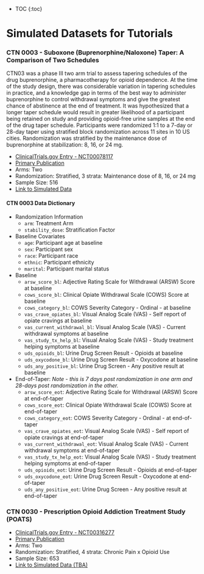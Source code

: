 * TOC
{:toc}

# Simulated Datasets for Tutorials

### CTN 0003 - Suboxone (Buprenorphine/Naloxone) Taper: A Comparison of Two Schedules

CTN03 was a phase III two arm trial to assess tapering schedules of the drug buprenorphine, a pharmacotherapy for opioid dependence. At the time of the study design, there was considerable variation in tapering schedules in practice, and a knowledge gap in terms of the best way to administer buprenorphine to control withdrawal symptoms and give the greatest chance of abstinence at the end of treatment. It was hypothesized that a longer taper schedule would result in greater likelihood of a participant being retained on study and providing opioid-free urine samples at the end of the drug taper schedule. Participants were randomized 1:1 to a 7-day or 28-day taper using stratified block randomization across 11 sites in 10 US cities. Randomization was stratified by the maintenance dose of buprenorphine at stabilization: 8, 16, or 24 mg.

  - [ClinicalTrials.gov Entry - NCT00078117](https://clinicaltrials.gov/show/NCT00078117)
  - [Primary Publication](https://pubmed.ncbi.nlm.nih.gov/19149822/)
  - Arms: Two
  - Randomization: Stratified, 3 strata: Maintenance dose of 8, 16, or 24 mg
  - Sample Size: 516
  - [Link to Simulated Data](https://github.com/jbetz-jhu/CovariateAdjustmentTutorial/raw/main/SIMULATED_CTN03_220506.Rdata)

#### CTN 0003 Data Dictionary

  - Randomization Information
    - `arm`: Treatment Arm
    - `stability_dose`: Stratification Factor
  - Baseline Covariates
    - `age`: Participant age at baseline
    - `sex`: Participant sex
    - `race`: Participant race
    - `ethnic`: Participant ethnicity
    - `marital`: Participant marital status
  - Baseline
    - `arsw_score_bl`: Adjective Rating Scale for Withdrawal (ARSW) Score at baseline
    - `cows_score_bl`: Clinical Opiate Withdrawal Scale (COWS) Score at baseline
    - `cows_category_bl`: COWS Severity Category - Ordinal - at baseline
    - `vas_crave_opiates_bl`: Visual Analog Scale (VAS) - Self report of opiate cravings at baseline
    - `vas_current_withdrawal_bl`: Visual Analog Scale (VAS) - Current withdrawal symptoms at baseline
    - `vas_study_tx_help_bl`: Visual Analog Scale (VAS) - Study treatment helping symptoms at baseline
    - `uds_opioids_bl`: Urine Drug Screen Result - Opioids at baseline
    - `uds_oxycodone_bl`: Urine Drug Screen Result - Oxycodone at baseline
    - `uds_any_positive_bl`: Urine Drug Screen - Any positive result at baseline
  - End-of-Taper: *Note - this is 7 days post randomization in one arm and 28-days post randomization in the other.*
    - `arsw_score_eot`: Adjective Rating Scale for Withdrawal (ARSW) Score at end-of-taper
    - `cows_score_eot`: Clinical Opiate Withdrawal Scale (COWS) Score at end-of-taper
    - `cows_category_eot`: COWS Severity Category - Ordinal - at end-of-taper
    - `vas_crave_opiates_eot`: Visual Analog Scale (VAS) - Self report of opiate cravings at end-of-taper
    - `vas_current_withdrawal_eot`: Visual Analog Scale (VAS) - Current withdrawal symptoms at end-of-taper
    - `vas_study_tx_help_eot`: Visual Analog Scale (VAS) - Study treatment helping symptoms at end-of-taper
    - `uds_opioids_eot`: Urine Drug Screen Result - Opioids at end-of-taper
    - `uds_oxycodone_eot`: Urine Drug Screen Result - Oxycodone at end-of-taper
    - `uds_any_positive_eot`: Urine Drug Screen - Any positive result at end-of-taper


### CTN 0030 - Prescription Opioid Addiction Treatment Study (POATS)

  - [ClinicalTrials.gov Entry - NCT00316277](https://clinicaltrials.gov/ct2/show/NCT00316277)
  - [Primary Publication](https://pubmed.ncbi.nlm.nih.gov/22065255/)
  - Arms: Two
  - Randomization: Stratified, 4 strata: Chronic Pain x Opioid Use
  - Sample Size: 653
  - [Link to Simulated Data (TBA)](https://github.com/jbetz-jhu/CovariateAdjustmentTutorial/List_of_Datasets.html)
